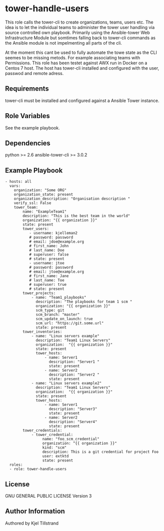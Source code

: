 tower-handle-users
=========

This role calls the tower-cli to create organizations, teams, users etc. The idea is to let the individual teams to administer the tower user handling via source controlled own playbook. Primarily using the Ansible-tower Web Infrastructure Module but somtimes falling back to tower-cli commands as the Ansible module is not impelmenting all parts of the cli. 

At the moment this cant be used to fully automate the towe state as the CLI seemes to be missing metods. For example associating teams with Permissions. This role has been testet against AWX run in Docker on a Centos 7 host. The host has tower-cli installed and configured with the user, passwod and remote adress. 




Requirements
------------

tower-cli must be installed and configured against a Ansible Tower instance. 


Role Variables
--------------

See the example playbook.  

Dependencies
------------

python >= 2.6
ansible-tower-cli >= 3.0.2


Example Playbook
----------------

```
- hosts: all
  vars:
    organization: "Some ORG"
    organization_state: present
    organization_description: "Organisation description "
    verify_ssl: False  
    tower_team:
        name: "ExampleTeam1"
        description: "This is the best team in the world"
        organization: "{{ organization }}"
        state: present
        tower_users:
           - username: kjelleman2
           # password: password
           # email: jdoe@example.org
           # first_name: John
           # last_name: Doe
           # superuser: false
           # state: present
           - username: jtoe
           # password: password
           # email: jtoe@example.org
           # first_name: Jane
           # last_name: Toe
           # superuser: true
           # state: present
        tower_projects:
            - name: "Team1_playbooks"
              description: "The playbooks for team 1 scm "
              organization: "{{ organization }}"
              scm_type: git
              scm_branch: "master"
              scm_update_on_launch: true
              scm_url: "https://git.some.url"
              state: present
        tower_inventories:
            - name: "Linux servers example"
              description: "Team1 Linux Servers"
              organization:  "{{ organization }}"
              state: present
              tower_hosts:
                  - name: Server1
                    description: "Server1 "
                    state: present
                  - name: Server2
                    description: "Server2 "
                    state: present
            - name: "Linux servers example2"
              description: "Team1 Linux Servers"
              organization:  "{{ organization }}"
              state: present
              tower_hosts:
                  - name: Server1
                    description: "Server3"
                    state: present
                  - name: Server2
                    description: "Server4"
                    state: present
        tower_credentials:
            - tower_credential:
                 name: "foo_scm_credential"
                 organization: "{{ organization }}"
                 kind: "scm"
                 description: This is a git credential for project Foo
                 user: extktd
                 state: present
  roles:
  - role: tower-handle-users

``` 

License
-------

GNU GENERAL PUBLIC LICENSE Version 3

Author Information
------------------

Authored by Kjel Tillstrand
